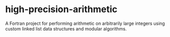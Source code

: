 # high-precision-arithmetic
A Fortran project for performing arithmetic on arbitrarily large integers using custom linked list data structures and modular algorithms.
